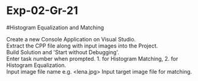 # Exp-02-Gr-21
#Histogram Equalization and Matching

Create a new Console Application on Visual Studio.
<br/>
Extract the CPP file along with input images into the Project.
<br/>
Build Solution and 'Start without Debugging'.
<br/>
Enter task number when prompted. 1. for Histogram Matching, 2. for Histogram Equalization.
<br/>
Input image file name e.g. <lena.jpg>
Input target image file for matching.
